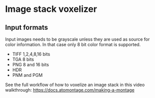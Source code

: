 # Image stack voxelizer
## Input formats

Input images needs to be grayscale unless they are used as source for color information. In that case only 8 bit color format is supported.

* TIFF 1,2,4,8,16 bits
* TGA 8 bits
* PNG 8 and 16 bits
* HDR
* PNM and PGM

See the full workflow of how to voxelize an image stack in this video walkthrough:
https://docs.atomontage.com/making-a-montage
